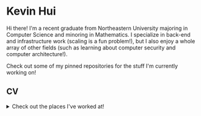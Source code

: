 # Kevin Hui

Hi there! I'm a recent graduate from Northeastern University majoring in Computer Science and minoring in Mathematics. I specialize in back-end and infrastructure work (scaling is a fun problem!), but I also enjoy a whole array of other fields (such as learning about computer security and computer architecture!).

Check out some of my pinned repositories for the stuff I'm currently working on!

## CV
</details>
<details>
  <summary>Check out the places I've worked at!</summary>
  
### 2022
- Jan 2022: Incoming Software Engineer at ~~Facebook~~ [Meta](https://about.facebook.com/meta/)
### 2021
- Sep 2021 - Dec 2021: Lead Teaching Assistant for [Khoury College](https://www.khoury.northeastern.edu/)'s CS 1210 course (Professional Development for Co-op)
- May 2021 - Jul 2021: Software Engineering Intern at [Amazon](https://www.amazon.com/)
- Jan 2021 - Mar 2021: Software Engineering Intern at [Facebook](https://www.facebook.com/)
### 2020
- Sep 2020 - Dec 2020: Teaching Assistant for [Khoury College](https://www.khoury.northeastern.edu/)'s CS 1210 course (Professional Development for Co-op)
- May 2020 - Aug 2020: Software Engineering Intern at [Microsoft](https://www.microsoft.com/)
- May 2020 - Jul 2020: Teaching Assistant for [Khoury College](https://www.khoury.northeastern.edu/)'s CS 3000 course (Algorithms)
- Jan 2020 - Mar 2020: Software Engineering Intern at [Honey](https://www.joinhoney.com/)
### 2019
- Sep 2019 - Dec 2019: Teaching Assistant for [Khoury College](https://www.khoury.northeastern.edu/)'s CS 3000 course (Algorithms)
- Sep 2019 - Dec 2019: Teaching Assistant for [Khoury College](https://www.khoury.northeastern.edu/)'s CS 1210 course (Professional Development for Co-op)
- Sep 2019 - Dec 2019: Career Fellow  for [Northeastern University](https://www.northeastern.edu/)'s [Career Design Department](https://careers.northeastern.edu/)
- Jun 2019 - Sep 2019: Software Engineering Intern at [Microsoft](https://www.microsoft.com/)
- Jan 2019 - Jun 2019: Software Engineering Coop at [Intuit](https://www.intuit.com/)
### 2018
- Sep 2018 - Dec 2018: Teaching Assistant for [Khoury College](https://www.khoury.northeastern.edu/)'s CS 3500 course (Object Oriented Design)
- Jun 2018 - Aug 2018: Systems Engineering Intern at [MITRE](https://www.mitre.org/)
- Apr 2018 - Jun 2018: Teaching Assistant for [Khoury College](https://www.khoury.northeastern.edu/)'s CS 2800 course (Logic & Computation)
</details>
